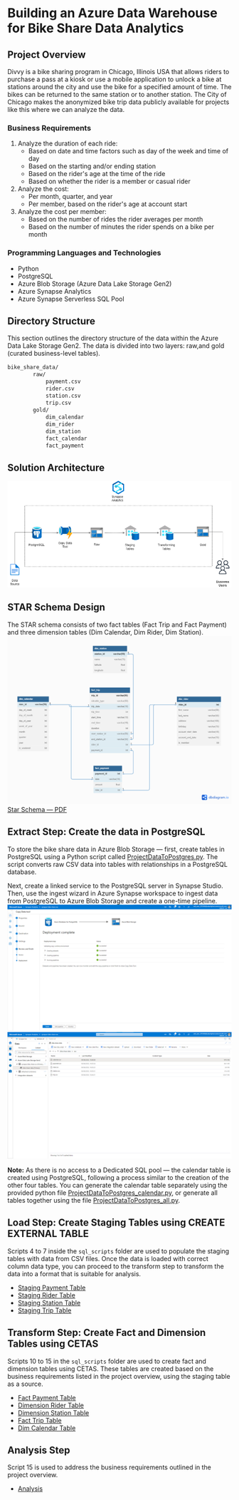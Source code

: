 # Building an Azure Data Warehouse for Bike Share Data Analytics

## Project Overview
Divvy is a bike sharing program in Chicago, Illinois USA that allows riders to purchase a pass at a kiosk or use a mobile application to unlock a bike at stations around the city and use the bike for a specified amount of time. The bikes can be returned to the same station or to another station. The City of Chicago makes the anonymized bike trip data publicly available for projects like this where we can analyze the data.

### Business Requirements
1. Analyze the duration of each ride:
    - Based on date and time factors such as day of the week and time of day
    - Based on the starting and/or ending station
    - Based on the rider's age at the time of the ride
    - Based on whether the rider is a member or casual rider
2. Analyze the cost:
    - Per month, quarter, and year
    - Per member, based on the rider's age at account start
3. Analyze the cost per member:
    - Based on the number of rides the rider averages per month
    - Based on the number of minutes the rider spends on a bike per month

### Programming Languages and Technologies
- Python
- PostgreSQL
- Azure Blob Storage (Azure Data Lake Storage Gen2)
- Azure Synapse Analytics
- Azure Synapse Serverless SQL Pool

## Directory Structure
This section outlines the directory structure of the data within the Azure Data Lake Storage Gen2. The data is divided into two layers: raw,and gold (curated business-level tables). 
```
bike_share_data/
        raw/
            payment.csv
            rider.csv
            station.csv
            trip.csv
        gold/
            dim_calendar
            dim_rider
            dim_station
            fact_calendar
            fact_payment
```
## Solution Architecture
![Solution Architecture](images/solution-architecture.png)

## STAR Schema Design
The STAR schema consists of two fact tables (Fact Trip and Fact Payment) and three dimension tables (Dim Calendar, Dim Rider, Dim Station). 
![Star Schema](images/star_schema_fabian.png)
[Star Schema &mdash; PDF](https://github.com/fabiansum/bike-share-analytics-data-warehouse/blob/main/pdf/star_schema_fabian.pdf)


## Extract Step: Create the data in PostgreSQL
To store the bike share data in Azure Blob Storage &mdash; first, create tables in PostgreSQL using a Python script called [ProjectDataToPostgres.py](https://github.com/fabiansum/bike-share-analytics-data-warehouse/blob/main/ProjectDataToPostgres.py). The script converts raw CSV data into tables with relationships in a PostgreSQL database.

Next, create a linked service to the PostgreSQL server in Synapse Studio. Then, use the ingest wizard in Azure Synapse workspace to ingest data from PostgreSQL to Azure Blob Storage and create a one-time pipeline.
![Copy Data Tool](images/extract-step-8.png)
![Files inside the Azure Blob storage](images/extract-step-10.png)

**Note:**
As there is no access to a Dedicated SQL pool &mdash; the calendar table is created using PostgreSQL, following a process similar to the creation of the other four tables. You can generate the calendar table separately using the provided python file [ProjectDataToPostgres_calendar.py](https://github.com/fabiansum/bike-share-analytics-data-warehouse/blob/main/ProjectDataToPostgres_calendar.py), or generate all tables together using the file [ProjectDataToPostgres_all.py](https://github.com/fabiansum/bike-share-analytics-data-warehouse/blob/main/ProjectDataToPostgres_all.py).



## Load Step: Create Staging Tables using CREATE EXTERNAL TABLE
Scripts 4 to 7 inside the `sql_scripts` folder are used to populate the staging tables with data from CSV files. Once the data is loaded with correct column data type, you can proceed to the transform step to transform the data into a format that is suitable for analysis.
- [Staging Payment Table](https://github.com/fabiansum/bike-share-analytics-data-warehouse/blob/main/sql_scripts/4_create_external_table_staging_payment.sql)
- [Staging Rider Table](https://github.com/fabiansum/bike-share-analytics-data-warehouse/blob/main/sql_scripts/5_create_external_table_staging_rider.sql)
- [Staging Station Table](https://github.com/fabiansum/bike-share-analytics-data-warehouse/blob/main/sql_scripts/6_create_external_table_staging_station.sql)
- [Staging Trip Table](https://github.com/fabiansum/bike-share-analytics-data-warehouse/blob/main/sql_scripts/7_create_external_table_staging_trip.sql)


## Transform Step: Create Fact and Dimension Tables using CETAS
Scripts 10 to 15 in the `sql_scripts` folder are used to create fact and dimension tables using CETAS. These tables are created based on the business requirements listed in the project overview, using the staging table as a source.
- [Fact Payment Table](https://github.com/fabiansum/bike-share-analytics-data-warehouse/blob/sql_scripts/10_create_fact_payment.sql)
- [Dimension Rider Table](https://github.com/fabiansum/bike-share-analytics-data-warehouse/blob/main/sql_scripts/11_create_dim_rider.sql)
- [Dimension Station Table](https://github.com/fabiansum/bike-share-analytics-data-warehouse/blob/main/sql_scripts/12_create_dim_station.sql)
- [Fact Trip Table](https://github.com/fabiansum/bike-share-analytics-data-warehouse/blob/main/sql_scripts/13_create_fact_trip.sql)
- [Dim Calendar Table](https://github.com/fabiansum/bike-share-analytics-data-warehouse/blob/main/sql_scripts/14_create_dim_calendar.sql)

## Analysis Step
Script 15 is used to address the business requirements outlined in the project overview.
- [Analysis](https://github.com/fabiansum/bike-share-analytics-data-warehouse/blob/main/sql_scripts/15_analysis.sql)


